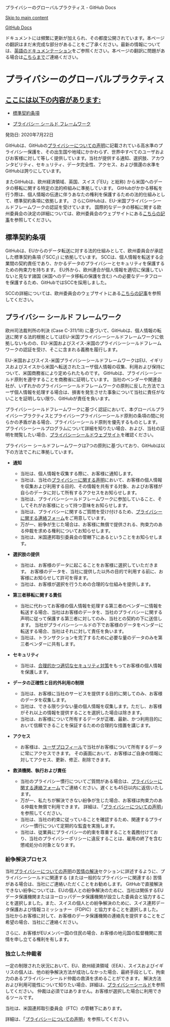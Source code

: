 プライバシーのグローバルプラクティス - GitHub Docs

[Skip to main content](#main-content)

[](/ja)[GitHub Docs](/ja)

ドキュメントには頻繁に更新が加えられ、その都度公開されています。本ページの翻訳はまだ未完成な部分があることをご了承ください。最新の情報については、[英語のドキュメンテーション](/en)をご参照ください。本ページの翻訳に問題がある場合は[こちらまで](https://github.com/contact?form[subject]=translation%20issue%20on%20docs.github.com&form[comments]=)ご連絡ください。

プライバシーのグローバルプラクティス
==========

[ここには以下の内容があります:](/site-policy/privacy-policies/global-privacy-practices#in-this-article)
----------

* [標準契約条項](#standard-contractual-clauses)

* [プライバシー シールド フレームワーク](#privacy-shield-framework)

発効日: 2020年7月22日

GitHubは、GitHubの[プライバシーについての声明](/ja/github/site-policy/github-privacy-statement#githubs-global-privacy-practices)に記載されている高水準のプライバシー保護を、その出生国や地域にかかわらず、世界中すべてのユーザおよびお客様に対して等しく提供しています。当社が提供する通知、選択肢、アカウンタビリティ、セキュリティ、データ完全性、アクセス、および償還の水準をGitHubは誇りにしています。

またGitHubは、欧州経済領域、英国、スイス (「EU」と総称) から米国へのデータの移転に関する特定の法的枠組みに準拠しています。 GitHubがかかる移転を行う際は、個人情報の伝達に伴うあなたの権利を保護するための法的仕組みとして、標準契約条項に依拠します。 さらにGitHubは、EU-米国プライバシーシールドフレームワークの認証を受けています。 国際的なデータの移転に関する欧州委員会の決定の詳細については、欧州委員会のウェブサイトにある[こちらの記事](https://ec.europa.eu/info/law/law-topic/data-protection/international-dimension-data-protection_en)を参照してください。

[](#standard-contractual-clauses)標準契約条項
----------

GitHubは、EUからのデータ転送に対する法的仕組みとして、欧州委員会が承認した標準契約条項 (「SCC」) に依拠しています。 SCCは、個人情報を転送する企業間の契約責任であり、かかるデータのプライバシーとセキュリティを保護するための拘束力を持ちます。 EU外から、欧州連合が個人情報を適切に保護していないと見なす諸国 (米国へのデータ移転の保護を含む) への必要なデータフローを保護するため、GitHubではSCCを採用しました。

SCCの詳細については、欧州委員会のウェブサイトにある[こちらの記事](https://ec.europa.eu/info/law/law-topic/data-protection/international-dimension-data-protection/standard-contractual-clauses-scc_en)を参照してください。

[](#privacy-shield-framework)プライバシー シールド フレームワーク
----------

欧州司法裁判所の判決 (Case C-311/18) に基づいて、GitHubは、個人情報の転送に関する法的根拠としてはEU-米国プライバシーシールドフレームワークに依拠しないものの、EU-米国およびスイス-米国のプライバシーシールドフレームワークの認証を受け、そこに含まれる義務を履行します。

EU-米国およびスイス-米国プライバシーシールドフレームワークはEU、イギリスおよびスイスから米国へ転送されたユーザ個人情報の収集、利用および保持について、米国商務省により定められたものです。 GitHubは、プライバシーシールド原則を遵守することを商務省に証明しています。 当社のベンダーや関連会社が、いずれかのプライバシーシールドフレームワークの原則に反した方法でユーザ個人情報を処理する場合は、損害を発生させた事象について当社に責任がないことを証明しない限り、GitHubが責任を負います。

プライバシーシールドフレームワークに基づく認証において、本グローバルプライバシープラクティスとプライバシープライバシーシールド原則の条項の間に何らかの矛盾がある場合、プライバシーシールド原則を優先するものとします。 プライバシーシールプログラムについて詳細を知りたい場合、および、当社の証明を閲覧したい場合、[プライバシーシールドウェブサイト](https://www.privacyshield.gov/)を確認ください。

プライバシー シールドフレームワークは7つの原則に基づいており、GitHubは以下の方法でこれに準拠しています。

* **通知**
  * 当社は、個人情報を収集する際に、お客様に通知します。
  * 当社は、当社の[プライバシーに関する声明](/ja/articles/github-privacy-statement)において、お客様の個人情報を収集および利用する目的、その情報を共有する対象、およびお客様が自らのデータに対して所有するアクセスをお知らせします。
  * 当社は、プライバシーシールドフレームワークに参加していること、そしてそれがお客様にとって持つ意味をお知らせします。
  * 当社は、プライバシーに関するご質問を受け付けるため、[プライバシーに関する連絡フォーム](https://github.com/contact/privacy)をご用意しています。
  * 万が一、紛争が生じた場合は、お客様に無償で提供される、拘束力のある仲裁を求める権利についてお知らせします。
  * 当社は、米国連邦取引委員会の管轄下にあるということをお知らせします。

* **選択肢の提供**
  * 当社は、お客様のデータに起こることをお客様に選択していただきます。 お客様のデータを、当社に提供した以外の目的で利用する前に、お客様にお知らせして許可を得ます。
  * 当社は、お客様が選択を行うための合理的な仕組みを提供します。

* **第三者移転に関する責任**
  * 当社に代わってお客様の個人情報を処理する第三者のベンダーに情報を転送する場合、当社はお客様のデータを、当社のプライバシーに関する声明に従って保護する第三者に対してのみ、当社との契約の下に送信します。 当社がプライバシーシールドの下でお客様のデータをベンダーに転送する場合、当社はそれに対して責任を負います。
  * 当社は、トランザクションを完了するために必要な量のデータのみを第三者ベンダーに共有します。

* **セキュリティ**
  * 当社は、[合理的かつ適切なセキュリティ対策](https://github.com/security)をもってお客様の個人情報を保護します。

* **データの正確性と目的外利用の制限**
  * 当社は、お客様に当社のサービスを提供する目的に関してのみ、お客様のデータを収集します。
  * 当社は、できる限り少ない量の個人情報を収集します。ただし、お客様がそれ以上の情報を提供することを選択した場合は除きます。
  * 当社は、お客様について所有するデータが正確、最新、かつ利用目的において信頼できることを保証するための合理的な措置を講じます。

* **アクセス**
  * お客様は、[ユーザプロフィール](https://github.com/settings/profile)で当社がお客様について所有するデータに常にアクセスできます。 その画面において、お客様はご自身の情報に対してアクセス、更新、修正、削除できます。

* **救済機関、執行および責任**
  * 当社のプライバシー慣行についてご質問がある場合は、[プライバシーに関する連絡フォーム](https://github.com/contact/privacy)でご連絡ください。遅くとも45日以内に返信いたします。
  * 万が一、私たちが解決できない紛争が生じた場合、お客様は拘束力のある仲裁を無償で利用できます。 詳細は、「[プライバシーについての声明](/ja/articles/github-privacy-statement)」を参照してください。
  * 当社は、当社の約束に従っていることを確認するため、関連するプライバシー慣行について定期的な監査を実施します。
  * 当社は、従業員にプライバシーの約束を尊重することを義務付けており、当社のプライバシーポリシーに違反することは、雇用の終了を含む懲戒処分の対象となります。

### [](#dispute-resolution-process)紛争解決プロセス ###

当社[プライバシーについての声明](/ja/github/site-policy/github-privacy-statement)の[苦情の解決](/ja/github/site-policy/github-privacy-statement#resolving-complaints)セクションに詳述するように、プライバシーシールドに関連する (または一般的なプライバシーに関連する) 苦情がある場合は、当社にご連絡いただくことをお勧めします。 GitHubで直接解決できない紛争については、EUの個人との紛争解決のために、当社は関係するEUデータ保護機関またはヨーロッパデータ保護機関が設立した委員会と協力することを選択しました。また、スイスの個人との紛争解決のために、スイス連邦データ保護および情報コミッショナー（FDPIC）と協力することを選択しました。 当社からお客様に対して、お客様のデータ保護機関の連絡先を提供することをご希望の場合、当社にご連絡ください。

さらに、お客様がEUメンバー国の住民の場合、お客様の地元国の監督機関に苦情を申し立てる権利を有します。

### [](#independent-arbitration)独立した仲裁者 ###

一定の制限された状況において、EU、欧州経済領域（EEA）、スイスおよびイギリスの個人は、他の紛争解決方法が成功しなかった場合、最終手段として、拘束力のあるプライバシーシールド仲裁の救済を求めることができます。 解決方法および利用可能性について知りたい場合、詳細は、[プライバシーシールド](https://www.privacyshield.gov/article?id=ANNEX-I-introduction)を参照してください。 仲裁は必須ではありません。お客様が選択した場合に利用できるツールです。

当社は、米国連邦取引委員会（FTC）の管轄下にあります。

詳細は、「[プライバシーについての声明](/ja/articles/github-privacy-statement)」を参照してください。
